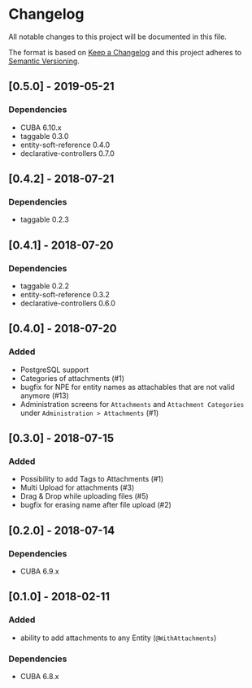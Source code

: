 # Changelog
All notable changes to this project will be documented in this file.

The format is based on [Keep a Changelog](http://keepachangelog.com/en/1.0.0/)
and this project adheres to [Semantic Versioning](http://semver.org/spec/v2.0.0.html).

## [0.5.0] - 2019-05-21

### Dependencies
- CUBA 6.10.x
- taggable 0.3.0
- entity-soft-reference 0.4.0
- declarative-controllers 0.7.0

## [0.4.2] - 2018-07-21

### Dependencies
- taggable 0.2.3

## [0.4.1] - 2018-07-20

### Dependencies
- taggable 0.2.2
- entity-soft-reference 0.3.2
- declarative-controllers 0.6.0

## [0.4.0] - 2018-07-20

### Added

- PostgreSQL support
- Categories of attachments (#1)
- bugfix for NPE for entity names as attachables that are not valid anymore (#13)
- Administration screens for `Attachments` and `Attachment Categories` under `Administration > Attachments` (#1)

## [0.3.0] - 2018-07-15

### Added

- Possibility to add Tags to Attachments (#1)
- Multi Upload for attachments (#3)
- Drag & Drop while uploading files (#5)
- bugfix for erasing name after file upload (#2)

## [0.2.0] - 2018-07-14

### Dependencies
- CUBA 6.9.x

## [0.1.0] - 2018-02-11

### Added

- ability to add attachments to any Entity (`@WithAttachments`)


### Dependencies
- CUBA 6.8.x
